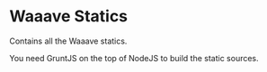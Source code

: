 Waaave Statics
==============

Contains all the Waaave statics.

You need GruntJS on the top of NodeJS to build the static sources.